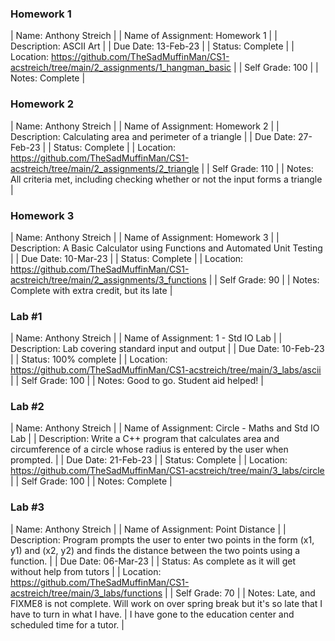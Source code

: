 ### Homework 1

| Name: Anthony Streich |
| Name of Assignment: Homework 1 |
| Description: ASCII Art |
| Due Date: 13-Feb-23 |
| Status: Complete |
| Location: https://github.com/TheSadMuffinMan/CS1-acstreich/tree/main/2_assignments/1_hangman_basic |
| Self Grade: 100 |
| Notes: Complete |

### Homework 2

| Name: Anthony Streich |
| Name of Assignment: Homework 2 |
| Description: Calculating area and perimeter of a triangle |
| Due Date: 27-Feb-23 |
| Status: Complete |
| Location: https://github.com/TheSadMuffinMan/CS1-acstreich/tree/main/2_assignments/2_triangle |
| Self Grade: 110 |
| Notes: All criteria met, including checking whether or not the input forms a triangle |

### Homework 3

| Name: Anthony Streich |
| Name of Assignment: Homework 3 |
| Description: A Basic Calculator using Functions and Automated Unit Testing |
| Due Date: 10-Mar-23 |
| Status: Complete |
| Location: https://github.com/TheSadMuffinMan/CS1-acstreich/tree/main/2_assignments/3_functions |
| Self Grade: 90 |
| Notes: Complete with extra credit, but its late |




### Lab #1

| Name: Anthony Streich |
| Name of Assignment: 1 - Std IO Lab |
| Description: Lab covering standard input and output |
| Due Date: 10-Feb-23 |
| Status: 100% complete |
| Location: https://github.com/TheSadMuffinMan/CS1-acstreich/tree/main/3_labs/ascii |
| Self Grade: 100 |
| Notes: Good to go. Student aid helped! |

### Lab #2

| Name: Anthony Streich |
| Name of Assignment: Circle - Maths and Std IO Lab |
| Description: Write a C++ program that calculates area and circumference of a circle whose radius is entered by the user when prompted. |
| Due Date: 21-Feb-23 |
| Status: Complete |
| Location: https://github.com/TheSadMuffinMan/CS1-acstreich/tree/main/3_labs/circle |
| Self Grade: 100 |
| Notes: Complete |

### Lab #3

| Name: Anthony Streich |
| Name of Assignment: Point Distance |
| Description: Program prompts the user to enter two points in the form (x1, y1) and (x2, y2) and finds the distance between the two points using a function. |
| Due Date: 06-Mar-23 |
| Status: As complete as it will get without help from tutors |
| Location: https://github.com/TheSadMuffinMan/CS1-acstreich/tree/main/3_labs/functions |
| Self Grade: 70 |
| Notes: Late, and FIXME8 is not complete. Will work on over spring break but it's so late that I have to turn in what I have.
| I have gone to the education center and scheduled time for a tutor. |
